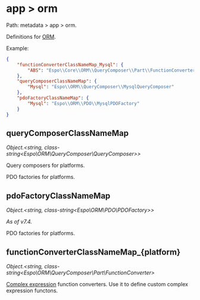 # app > orm

Path: metadata > app > orm.

Definitions for [ORM](../orm.md).

Example:

```json
{
    "functionConverterClassNameMap_Mysql": {
        "ABS": "Espo\\Core\\ORM\\QueryComposer\\Part\\FunctionConverters\\Abs"
    },
    "queryComposerClassNameMap": {
        "Mysql": "Espo\\ORM\\QueryComposer\\MysqlQueryComposer"
    },
    "pdoFactoryClassNameMap": {
        "Mysql": "Espo\\ORM\\PDO\\MysqlPDOFactory"
    }
}
```


## queryComposerClassNameMap

*Object.<string, class-string<Espo\ORM\QueryComposer\QueryComposer>>*

Query composers for platforms.


PDO factories for platforms.

## pdoFactoryClassNameMap

*Object.<string, class-string<Espo\ORM\PDO\PDOFactory>>*


*As of v7.4.*

PDO factories for platforms.

## functionConverterClassNameMap_{platform}

*Object.<string, class-string<Espo\ORM\QueryComposer\Part\FunctionConverter>*

[Complex expression](../../user-guide/complex-expressions.md) function converters. Use it to define custom complex expression functons.
